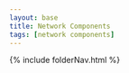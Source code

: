 ```yaml
---
layout: base
title: Network Components
tags: [network components]
---
```


{% include folderNav.html %}